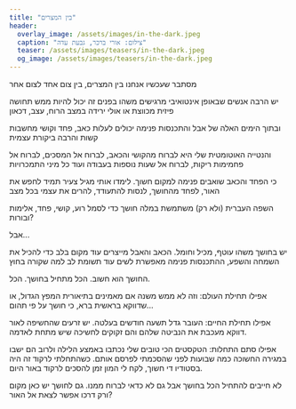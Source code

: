 ```yaml
---
title: "בין המצרים"
header:
  overlay_image: /assets/images/in-the-dark.jpeg
  caption: "צילום: אורי ברכר, גבעת עדה"
  teaser: /assets/images/teasers/in-the-dark.jpeg
  og_image: /assets/images/teasers/in-the-dark.jpeg
---
```


מסתבר שעכשיו אנחנו בין המצרים,
בין צום אחד לצום אחר<!--more-->

יש הרבה אנשים
שבאופן אינטואיבי מרגישים משהו בפנים
זה יכול להיות ממש תחושה פיזית מכווצת
או אולי ירידה במצב הרוח, עצב, דכאון

ובתוך הימים האלה של אבל והתכנסות פנימה
יכולים לעלות כאב, פחד וקושי
מחשבות קשות והרבה ביקורת עצמית

והנטייה האוטומטית שלי היא לברוח מהקושי והכאב,
לברוח אל המסכים,
לברוח אל פחמימות ריקות,
לברוח אל שעות נוספות בעבודה
ועוד כל מיני התמכרויות

כי הפחד והכאב שואבים פנימה למקום חשוך.
לימדו אותי מגיל צעיר תמיד לחפש את האור,
לפחד מהחושך,
לנסות להתעודד,
להרים את עצמי בכל מצב

השפה העברית (ולא רק) משתמשת במלה חושך כדי לסמל רוע, קושי, פחד, אלימות ובורות?

אבל...

יש בחושך משהו עוטף,
מכיל וחומל.
הכאב והאבל מייצרים עוד מקום בלב
כדי להכיל את השמחה והשפע,
ההתכנסות פנימה מאפשרת לשים עוד תשומת לב
למה שקורה בחוץ

החושך הוא חשוב.
הכל מתחיל בחושך.
הכל.

אפילו תחילת העולם:
וזה לא ממש משנה
אם מאמינים בתיאורית המפץ הגדול,
או שדווקא בראשית ברא,
כי חושך על פי תהום...

אפילו תחילת החיים:
העובר גדל תשעה חודשים בעלטה.
יש זרעים שהחשיפה לאור דווקא מעכבת
את הנביטה שלהם והם זקוקים לחשיכה שיש מתחת לאדמה.

אפילו סתם התחלות:
הטקסטים הכי טובים שלי נכתבו באמצע הלילה
ולרוב הם ישבו במגירה החשוכה כמה שבועות
לפני שהסכמתי לפרסם אותם.
כשהתחלתי לרקוד זה היה בסטודיו די חשוך,
לקח לי המון זמן להסכים לרקוד באור היום.

לא חייבים להתחיל הכל בחושך
אבל גם לא כדאי לברוח ממנו.
גם לחושך יש כאן מקום
ורק דרכו אפשר
לצאת אל האור?
